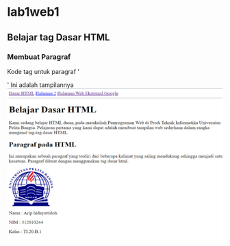 # lab1web1

## Belajar tag Dasar HTML

### Membuat Paragraf
Kode tag untuk paragraf '<P>'
Ini adalah tampilannya
![Gambar1](screenshot/ss1.png)